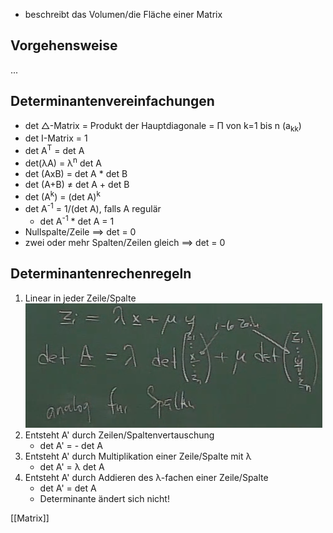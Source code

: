 + beschreibt das Volumen/die Fläche einer Matrix

## Vorgehensweise
...

## Determinantenvereinfachungen
+ det △-Matrix = Produkt der Hauptdiagonale = Π von k=1 bis n (a<sub>kk</sub>)
+ det I-Matrix = 1
+ det A<sup>T</sup> = det A
+ det(λA) = λ<sup>n</sup> det A
+ det (AxB) = det A * det B
+ det (A+B) ≠ det A + det B
+ det (A<sup>k</sup>) = (det A)<sup>k</sup>
+ det A<sup>-1</sup> = 1/(det A), falls A regulär
	+ det A<sup>-1</sup> * det A = 1
+ Nullspalte/Zeile ==> det = 0
+ zwei oder mehr Spalten/Zeilen gleich ==> det = 0

## Determinantenrechenregeln
1. Linear in jeder Zeile/Spalte
![](../../../z_images/Pasted%20image%2020211028125806.png)
2. Entsteht A' durch Zeilen/Spaltenvertauschung
	+ det A' = - det A
3. Entsteht A' durch Multiplikation einer Zeile/Spalte mit λ
	+ det A' = λ det A
4. Entsteht A' durch Addieren des λ-fachen einer Zeile/Spalte
	+ det A' = det A
	+ Determinante ändert sich nicht!

[[Matrix]]

